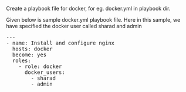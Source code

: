 <title>How to use the Docker role</title>

Create a playbook file for docker, for eg. docker.yml in playbook dir.

Given below is sample docker.yml playbook file. Here in this sample, we have specified the docker user called sharad and admin

<pre>
---
- name: Install and configure nginx
  hosts: docker
  become: yes
  roles:
    - role: docker
      docker_users:
        - sharad
        - admin
</pre>